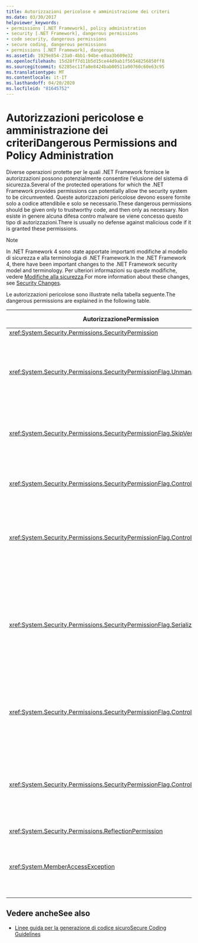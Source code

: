 ```yaml
---
title: Autorizzazioni pericolose e amministrazione dei criteri
ms.date: 03/30/2017
helpviewer_keywords:
- permissions [.NET Framework], policy administration
- security [.NET Framework], dangerous permissions
- code security, dangerous permissions
- secure coding, dangerous permissions
- permissions [.NET Framework], dangerous
ms.assetid: 1929e854-23a0-4bb1-94be-e8aa3b609e32
ms.openlocfilehash: 15d28ff7d11b5d15ce44d9ab1f56548256850ff8
ms.sourcegitcommit: 62285ec11fa8e8424bab00511a90760c60e63c95
ms.translationtype: MT
ms.contentlocale: it-IT
ms.lasthandoff: 04/20/2020
ms.locfileid: "81645752"
---
```

# <a name="dangerous-permissions-and-policy-administration"></a><span data-ttu-id="832d1-102">Autorizzazioni pericolose e amministrazione dei criteri</span><span class="sxs-lookup"><span data-stu-id="832d1-102">Dangerous Permissions and Policy Administration</span></span>
<span data-ttu-id="832d1-103">Diverse operazioni protette per le quali .NET Framework fornisce le autorizzazioni possono potenzialmente consentire l'elusione del sistema di sicurezza.</span><span class="sxs-lookup"><span data-stu-id="832d1-103">Several of the protected operations for which the .NET Framework provides permissions can potentially allow the security system to be circumvented.</span></span> <span data-ttu-id="832d1-104">Queste autorizzazioni pericolose devono essere fornite solo a codice attendibile e solo se necessario.</span><span class="sxs-lookup"><span data-stu-id="832d1-104">These dangerous permissions should be given only to trustworthy code, and then only as necessary.</span></span> <span data-ttu-id="832d1-105">Non esiste in genere alcuna difesa contro malware se viene concesso questo tipo di autorizzazioni.</span><span class="sxs-lookup"><span data-stu-id="832d1-105">There is usually no defense against malicious code if it is granted these permissions.</span></span>  
  
> [!NOTE]
> <span data-ttu-id="832d1-106">In .NET Framework 4 sono state apportate importanti modifiche al modello di sicurezza e alla terminologia di .NET Framework.</span><span class="sxs-lookup"><span data-stu-id="832d1-106">In the .NET Framework 4, there have been important changes to the .NET Framework security model and terminology.</span></span> <span data-ttu-id="832d1-107">Per ulteriori informazioni su queste modifiche, vedere [Modifiche alla sicurezza](https://docs.microsoft.com/previous-versions/dotnet/framework/security/security-changes).</span><span class="sxs-lookup"><span data-stu-id="832d1-107">For more information about these changes, see [Security Changes](https://docs.microsoft.com/previous-versions/dotnet/framework/security/security-changes).</span></span>  
  
 <span data-ttu-id="832d1-108">Le autorizzazioni pericolose sono illustrate nella tabella seguente.</span><span class="sxs-lookup"><span data-stu-id="832d1-108">The dangerous permissions are explained in the following table.</span></span>  
  
|<span data-ttu-id="832d1-109">Autorizzazione</span><span class="sxs-lookup"><span data-stu-id="832d1-109">Permission</span></span>|<span data-ttu-id="832d1-110">Potenziale rischio</span><span class="sxs-lookup"><span data-stu-id="832d1-110">Potential risk</span></span>|  
|----------------|--------------------|  
|<xref:System.Security.Permissions.SecurityPermission>||  
|<xref:System.Security.Permissions.SecurityPermissionFlag.UnmanagedCode>|<span data-ttu-id="832d1-111">Consente al codice gestito di chiamare codice non gestito, che molto spesso è pericoloso.</span><span class="sxs-lookup"><span data-stu-id="832d1-111">Allows managed code to call into unmanaged code, which is often dangerous.</span></span>|  
|<xref:System.Security.Permissions.SecurityPermissionFlag.SkipVerification>|<span data-ttu-id="832d1-112">Senza verifica il codice può eseguire qualsiasi operazione.</span><span class="sxs-lookup"><span data-stu-id="832d1-112">Without verification, the code can do anything.</span></span>|  
|<xref:System.Security.Permissions.SecurityPermissionFlag.ControlEvidence>|<span data-ttu-id="832d1-113">Una prova non convalidata può eludere i criteri di sicurezza.</span><span class="sxs-lookup"><span data-stu-id="832d1-113">Invalidated evidence can fool security policy.</span></span>|  
|<xref:System.Security.Permissions.SecurityPermissionFlag.ControlPolicy>|<span data-ttu-id="832d1-114">La capacità di modificare i criteri di sicurezza può disattivare la protezione.</span><span class="sxs-lookup"><span data-stu-id="832d1-114">The ability to modify security policy can disable security.</span></span>|  
|<xref:System.Security.Permissions.SecurityPermissionFlag.SerializationFormatter>|<span data-ttu-id="832d1-115">L'uso della serializzazione può eludere i meccanismi di accessibilità.</span><span class="sxs-lookup"><span data-stu-id="832d1-115">The use of serialization can circumvent accessibility mechanisms.</span></span> <span data-ttu-id="832d1-116">Per informazioni dettagliate, vedere [Sicurezza e serializzazione](security-and-serialization.md).</span><span class="sxs-lookup"><span data-stu-id="832d1-116">For details, see [Security and Serialization](security-and-serialization.md).</span></span>|  
|<xref:System.Security.Permissions.SecurityPermissionFlag.ControlPrincipal>|<span data-ttu-id="832d1-117">La capacità di impostare l'entità corrente può eludere la sicurezza basata sui ruoli.</span><span class="sxs-lookup"><span data-stu-id="832d1-117">The ability to set the current principal can trick role-based security.</span></span>|  
|<xref:System.Security.Permissions.SecurityPermissionFlag.ControlThread>|<span data-ttu-id="832d1-118">La modifica dei thread è pericolosa a causa dello stato di sicurezza associato ai thread.</span><span class="sxs-lookup"><span data-stu-id="832d1-118">Manipulation of threads is dangerous because of the security state associated with threads.</span></span>|  
|<xref:System.Security.Permissions.ReflectionPermission>||  
|<xref:System.MemberAccessException>|<span data-ttu-id="832d1-119">Può usare i membri privati per aggirare i meccanismi di accessibilità.</span><span class="sxs-lookup"><span data-stu-id="832d1-119">Can use private members to defeat accessibility mechanisms.</span></span>|  
  
## <a name="see-also"></a><span data-ttu-id="832d1-120">Vedere anche</span><span class="sxs-lookup"><span data-stu-id="832d1-120">See also</span></span>

- [<span data-ttu-id="832d1-121">Linee guida per la generazione di codice sicuro</span><span class="sxs-lookup"><span data-stu-id="832d1-121">Secure Coding Guidelines</span></span>](../../standard/security/secure-coding-guidelines.md)
